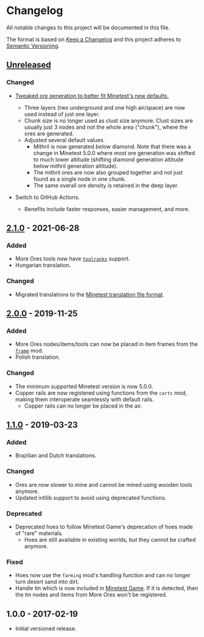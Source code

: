 # Changelog

All notable changes to this project will be documented in this file.

The format is based on [Keep a Changelog](http://keepachangelog.com/en/1.0.0/)
and this project adheres to [Semantic Versioning](http://semver.org/spec/v2.0.0.html).

## [Unreleased]

### Changed

- [Tweaked ore generation to better fit Minetest's new defaults.](https://github.com/minetest-mods/moreores/pull/45)
  - Three layers (two underground and one high air/space) are now used instead of just one layer.
  - Chunk size is no longer used as clust size anymore. Clust sizes are usually
    just 3 nodes and not the whole area ("chunk"), where the ores are generated.
  - Adjusted several default values.
    - Mithril is now generated *below* diamond. Note that there was a change
      in Minetest 5.0.0 where most ore generation was shifted to much lower
      altitude (shifting diamond generation altitude below mithril generation altitude).
    - The mithril ores are now also grouped together and not just found as a
      single node in one chunk.
    - The same overall ore density is retained in the deep layer.

- Switch to GitHub Actions.
  - Benefits include faster responses, easier management, and more.

## [2.1.0] - 2021-06-28

### Added

- More Ores tools now have [`toolranks`](https://github.com/lisacvuk/minetest-toolranks) support.
- Hungarian translation.

### Changed

- Migrated translations to the
  [Minetest translation file format](https://rubenwardy.com/minetest_modding_book/lua_api.html#translation-file-format).

## [2.0.0] - 2019-11-25

### Added

- More Ores nodes/items/tools can now be placed in item frames
  from the [`frame`](https://github.com/minetest-mods/frame) mod.
- Polish translation.

### Changed

- The minimum supported Minetest version is now 5.0.0.
- Copper rails are now registered using functions from the `carts` mod,
  making them interoperate seamlessly with default rails.
  - Copper rails can no longer be placed in the air.

## [1.1.0] - 2019-03-23

### Added

- Brazilian and Dutch translations.

### Changed

- Ores are now slower to mine and cannot be mined using wooden tools anymore.
- Updated intllib support to avoid using deprecated functions.

### Deprecated

- Deprecated hoes to follow Minetest Game's deprecation of hoes
  made of "rare" materials.
  - Hoes are still available in existing worlds, but they
    cannot be crafted anymore.

### Fixed

- Hoes now use the `farming` mod's handling function and can no longer
  turn desert sand into dirt.
- Handle tin which is now included in [Minetest Game](https://github.com/minetest/minetest_game).
  If it is detected, then the tin nodes and items from More Ores won't be registered.

## 1.0.0 - 2017-02-19

- Initial versioned release.

[Unreleased]: https://github.com/minetest-mods/moreores/compare/v2.1.0...HEAD
[2.1.0]: https://github.com/minetest-mods/moreores/compare/v2.0.0...v2.1.0
[2.0.0]: https://github.com/minetest-mods/moreores/compare/v1.1.0...v2.0.0
[1.1.0]: https://github.com/minetest-mods/moreores/compare/v1.0.0...v1.1.0
